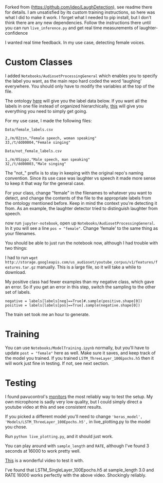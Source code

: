 Forked from (https://github.com/ideo/LaughDetection), see readme there for details. I am unsatisfied by its custom training instructions, so here was what I did to make it work. I forget what I needed to pip install, but I don't think there are any new dependencies. Follow the instructions there until you can run `live_inference.py` and get real time measurements of laughter-confidence

I wanted real time feedback. In my use case, detecting female voices. 

# Custom Classes

I added `Notebooks/AudiosetProcessingGeneral` which enables you to specify the label you want, as the main repo hard coded the word 'laughing' everywhere. You should only have to modify the variables at the top of the file.

The ontology [here](https://research.google.com/audioset/ontology/index.html) will give you the label data below. If you want all the labels in one file instead of organized hierarchically, [this](https://github.com/IBM/audioset-classification/blob/master/audioset_classify/metadata/class_labels_indices.csv) will give you everything you need to simply get going. 

For my use case, I made the following files:

`Data/female_labels.csv `
```
2,/m/02zsn,"Female speech, woman speaking"
33,/t/dd00004,"Female singing"
```

`Data/not_female_labels.csv `
```
1,/m/05zppz,"Male speech, man speaking"
32,/t/dd00003,"Male singing"
```
The "not_" prefix is to stay in keeping with the original repo's naming convention. Since its use case was laughter vs speech it made more sense to keep it that way for the general case. 

For your class, change "female" in the filenames to whatever you want to detect, and change the contents of the file to the appropriate labels from the ontology mentioned before. Keep in mind the context you're detecting it from. As an example, the laughter detector tried to distinguish laughter from speech. 

now run `jupyter-notebook`, open up `Notebooks/AudiosetProcessingGeneral`. In it you will see a line `pos = "female"`. Change 'female' to the same thing as your filenames. 

You should be able to just run the notebook now, although I had trouble with two things:

I had to run `wget http://storage.googleapis.com/us_audioset/youtube_corpus/v1/features/features.tar.gz` manually. This is a large file, so it will take a while to download.

My positive class had fewer examples than my negative class, which gave an error. So if you get an error in this step, switch the sampling to the other set of labels.
```
negative = labels[labels[neg]==True]#.sample(positive.shape[0])
positive = labels[labels[pos]==True].sample(negative.shape[0])
```

The train set took me an hour to generate. 

# Training

You can use `Notebooks/ModelTraining.ipynb` normally, but you'll have to update `post = "female"` here as well. Make sure it saves, and keep track of the model you trained. If you trained `LSTM_ThreeLayer_100Epochs.h5` then it will work just fine in testing. If not, see next section. 

# Testing
I found pavucontrol's [monitors](https://unix.stackexchange.com/questions/82259/how-to-pipe-audio-output-to-mic-input/82297) the most reliably way to test the setup. My own microphone is sadly very low quality, but I could simply direct a youtube video at this and see consistent results.

If you picked a different model you'll need to change `'keras_model', 'Models/LSTM_ThreeLayer_100Epochs.h5',` in live_plotting.py to the model you chose.

Run `python live_plotting.py`, and it should just work. 

You can play around with `sample_length` and `RATE`, although I've found 3 seconds at 16000 to work pretty well.

[This](https://www.youtube.com/watch?v=21ZfGPp-Ves) is a wonderful video to test it with. 

I've found that LSTM_SingleLayer_100Epochs.h5 at sample_length 3.0 and RATE 16000 works perfectly with the above video. Shockingly reliably. 
